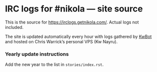 # IRC logs for \#nikola — site source

This is the source for <https://irclogs.getnikola.com/>.  Actual logs not
included.

The site is updated automatically every hour with logs gathered by [KwBot](https://chriswarrick.com/kwbot/) and hosted on Chris Warrick’s personal VPS (Kw Nayru).

### Yearly update instructions

Add the new year to the list in `stories/index.rst`.

